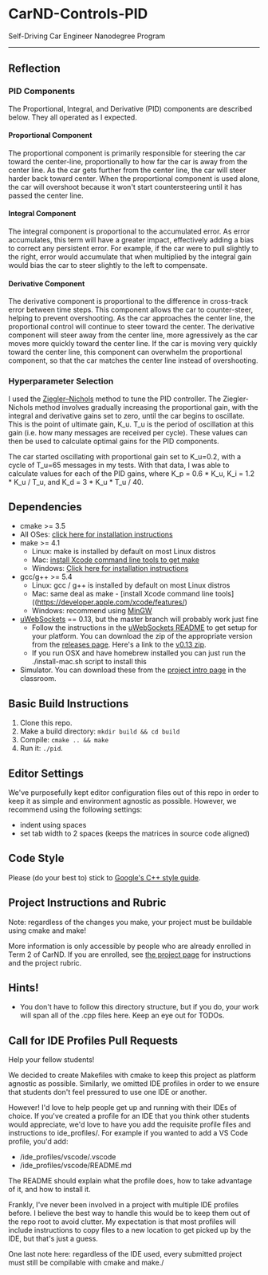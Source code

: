 # CarND-Controls-PID
Self-Driving Car Engineer Nanodegree Program

---

## Reflection

### PID Components

The Proportional, Integral, and Derivative (PID) components are described below.  They all operated as I expected.

#### Proportional Component

The proportional component is primarily responsible for steering the car toward the center-line, proportionally to how far the car is away from the center line.  As the car gets further from the center line, the car will steer harder back toward center.  When the proportional component is used alone, the car will overshoot because it won't start countersteering until it has passed the center line.

#### Integral Component

The integral component is proportional to the accumulated error.  As error accumulates, this term will have a greater impact, effectively adding a bias to correct any persistent error.  For example, if the car were to pull slightly to the right, error would accumulate that when multiplied by the integral gain would bias the car to steer slightly to the left to compensate.

#### Derivative Component

The derivative component is proportional to the difference in cross-track error between time steps.  This component allows the car to counter-steer, helping to prevent overshooting.  As the car approaches the center line, the proportional control will continue to steer toward the center.  The derivative component will steer away from the center line, more agressively as the car moves more quickly toward the center line.  If the car is moving very quickly toward the center line, this component can overwhelm the proportional component, so that the car matches the center line instead of overshooting.  

### Hyperparameter Selection

I used the [Ziegler–Nichols](https://en.wikipedia.org/wiki/PID_controller#Ziegler.E2.80.93Nichols_method) method to tune the PID controller.  The Ziegler-Nichols method involves gradually increasing the proportional gain, with the integral and derivative gains set to zero, until the car begins to oscillate.  This is the point of ultimate gain, K_u.  T_u is the period of oscillation at this gain (i.e. how many messages are received per cycle).  These values can then be used to calculate optimal gains for the PID components.

The car started oscillating with proportional gain set to K_u=0.2, with a cycle of T_u=65 messages in my tests.  With that data, I was able to calculate values for each of the PID gains, where K_p = 0.6 * K_u, K_i = 1.2 * K_u / T_u, and K_d = 3 * K_u * T_u / 40.

## Dependencies

* cmake >= 3.5
 * All OSes: [click here for installation instructions](https://cmake.org/install/)
* make >= 4.1
  * Linux: make is installed by default on most Linux distros
  * Mac: [install Xcode command line tools to get make](https://developer.apple.com/xcode/features/)
  * Windows: [Click here for installation instructions](http://gnuwin32.sourceforge.net/packages/make.htm)
* gcc/g++ >= 5.4
  * Linux: gcc / g++ is installed by default on most Linux distros
  * Mac: same deal as make - [install Xcode command line tools]((https://developer.apple.com/xcode/features/)
  * Windows: recommend using [MinGW](http://www.mingw.org/)
* [uWebSockets](https://github.com/uWebSockets/uWebSockets) == 0.13, but the master branch will probably work just fine
  * Follow the instructions in the [uWebSockets README](https://github.com/uWebSockets/uWebSockets/blob/master/README.md) to get setup for your platform. You can download the zip of the appropriate version from the [releases page](https://github.com/uWebSockets/uWebSockets/releases). Here's a link to the [v0.13 zip](https://github.com/uWebSockets/uWebSockets/archive/v0.13.0.zip).
  * If you run OSX and have homebrew installed you can just run the ./install-mac.sh script to install this
* Simulator. You can download these from the [project intro page](https://classroom.udacity.com/nanodegrees/nd013/parts/40f38239-66b6-46ec-ae68-03afd8a601c8/modules/aca605f8-8219-465d-9c5d-ca72c699561d/lessons/e8235395-22dd-4b87-88e0-d108c5e5bbf4/concepts/6a4d8d42-6a04-4aa6-b284-1697c0fd6562) in the classroom.

## Basic Build Instructions

1. Clone this repo.
2. Make a build directory: `mkdir build && cd build`
3. Compile: `cmake .. && make`
4. Run it: `./pid`. 

## Editor Settings

We've purposefully kept editor configuration files out of this repo in order to
keep it as simple and environment agnostic as possible. However, we recommend
using the following settings:

* indent using spaces
* set tab width to 2 spaces (keeps the matrices in source code aligned)

## Code Style

Please (do your best to) stick to [Google's C++ style guide](https://google.github.io/styleguide/cppguide.html).

## Project Instructions and Rubric

Note: regardless of the changes you make, your project must be buildable using
cmake and make!

More information is only accessible by people who are already enrolled in Term 2
of CarND. If you are enrolled, see [the project page](https://classroom.udacity.com/nanodegrees/nd013/parts/40f38239-66b6-46ec-ae68-03afd8a601c8/modules/f1820894-8322-4bb3-81aa-b26b3c6dcbaf/lessons/e8235395-22dd-4b87-88e0-d108c5e5bbf4/concepts/6a4d8d42-6a04-4aa6-b284-1697c0fd6562)
for instructions and the project rubric.

## Hints!

* You don't have to follow this directory structure, but if you do, your work
  will span all of the .cpp files here. Keep an eye out for TODOs.

## Call for IDE Profiles Pull Requests

Help your fellow students!

We decided to create Makefiles with cmake to keep this project as platform
agnostic as possible. Similarly, we omitted IDE profiles in order to we ensure
that students don't feel pressured to use one IDE or another.

However! I'd love to help people get up and running with their IDEs of choice.
If you've created a profile for an IDE that you think other students would
appreciate, we'd love to have you add the requisite profile files and
instructions to ide_profiles/. For example if you wanted to add a VS Code
profile, you'd add:

* /ide_profiles/vscode/.vscode
* /ide_profiles/vscode/README.md

The README should explain what the profile does, how to take advantage of it,
and how to install it.

Frankly, I've never been involved in a project with multiple IDE profiles
before. I believe the best way to handle this would be to keep them out of the
repo root to avoid clutter. My expectation is that most profiles will include
instructions to copy files to a new location to get picked up by the IDE, but
that's just a guess.

One last note here: regardless of the IDE used, every submitted project must
still be compilable with cmake and make./
